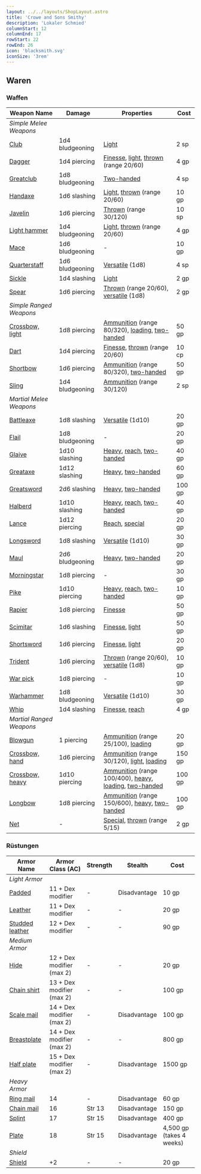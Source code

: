 ```yaml
---
layout: ../../layouts/ShopLayout.astro
title: 'Crowe and Sons Smithy'
description: 'Lokaler Schmied'
columnStart: 12
columnEnd: 17
rowStart: 22
rowEnd: 26
icon: 'blacksmith.svg'
iconSize: '3rem'
---
```


## Waren
### Waffen
| Weapon Name                                                           | Damage          | Properties                                                                                                                                                                                                                                                                                                                                                                                                 | Cost   |
|-----------------------------------------------------------------------|-----------------|------------------------------------------------------------------------------------------------------------------------------------------------------------------------------------------------------------------------------------------------------------------------------------------------------------------------------------------------------------------------------------------------------------|--------|
| _Simple Melee Weapons_                                                |                 |                                                                                                                                                                                                                                                                                                                                                                                                            |        |
| [Club](https://www.dndbeyond.com/equipment/club)                      | 1d4 bludgeoning | [Light](https://www.dndbeyond.com/compendium/rules/basic-rules/equipment#WeaponProperties)                                                                                                                                                                                                                                                                                                                 | 2 sp   |
| [Dagger](https://www.dndbeyond.com/equipment/dagger)                  | 1d4 piercing    | [Finesse](https://www.dndbeyond.com/compendium/rules/basic-rules/equipment#WeaponProperties), [light](https://www.dndbeyond.com/compendium/rules/basic-rules/equipment#WeaponProperties), [thrown](https://www.dndbeyond.com/compendium/rules/basic-rules/equipment#WeaponProperties) (range 20/60)                                                                                                        | 4 gp   |
| [Greatclub](https://www.dndbeyond.com/equipment/greatclub)            | 1d8 bludgeoning | [Two-handed](https://www.dndbeyond.com/compendium/rules/basic-rules/equipment#WeaponProperties)                                                                                                                                                                                                                                                                                                            | 4 sp   |
| [Handaxe](https://www.dndbeyond.com/equipment/handaxe)                | 1d6 slashing    | [Light](https://www.dndbeyond.com/compendium/rules/basic-rules/equipment#WeaponProperties), [thrown](https://www.dndbeyond.com/compendium/rules/basic-rules/equipment#WeaponProperties) (range 20/60)                                                                                                                                                                                                      | 10 gp  |
| [Javelin](https://www.dndbeyond.com/equipment/javelin)                | 1d6 piercing    | [Thrown](https://www.dndbeyond.com/compendium/rules/basic-rules/equipment#WeaponProperties) (range 30/120)                                                                                                                                                                                                                                                                                                 | 10 sp  |
| [Light hammer](https://www.dndbeyond.com/equipment/light-hammer)      | 1d4 bludgeoning | [Light](https://www.dndbeyond.com/compendium/rules/basic-rules/equipment#WeaponProperties), [thrown](https://www.dndbeyond.com/compendium/rules/basic-rules/equipment#WeaponProperties) (range 20/60)                                                                                                                                                                                                      | 4 gp   |
| [Mace](https://www.dndbeyond.com/equipment/mace)                      | 1d6 bludgeoning | -                                                                                                                                                                                                                                                                                                                                                                                                          | 10 gp  |
| [Quarterstaff](https://www.dndbeyond.com/equipment/quarterstaff)      | 1d6 bludgeoning | [Versatile](https://www.dndbeyond.com/compendium/rules/basic-rules/equipment#WeaponProperties) (1d8)                                                                                                                                                                                                                                                                                                       | 4 sp   |
| [Sickle](https://www.dndbeyond.com/equipment/sickle)                  | 1d4 slashing    | [Light](https://www.dndbeyond.com/compendium/rules/basic-rules/equipment#WeaponProperties)                                                                                                                                                                                                                                                                                                                 | 2 gp   |
| [Spear](https://www.dndbeyond.com/equipment/spear)                    | 1d6 piercing    | [Thrown](https://www.dndbeyond.com/compendium/rules/basic-rules/equipment#WeaponProperties) (range 20/60), [versatile](https://www.dndbeyond.com/compendium/rules/basic-rules/equipment#WeaponProperties) (1d8)                                                                                                                                                                                            | 2 gp   |
| _Simple Ranged Weapons_                                               |                 |                                                                                                                                                                                                                                                                                                                                                                                                            |        |
| [Crossbow, light](https://www.dndbeyond.com/equipment/crossbow-light) | 1d8 piercing    | [Ammunition](https://www.dndbeyond.com/compendium/rules/basic-rules/equipment#WeaponProperties) (range 80/320), [loading](https://www.dndbeyond.com/compendium/rules/basic-rules/equipment#WeaponProperties), [two-handed](https://www.dndbeyond.com/compendium/rules/basic-rules/equipment#WeaponProperties)                                                                                              | 50 gp  |
| [Dart](https://www.dndbeyond.com/equipment/dart)                      | 1d4 piercing    | [Finesse](https://www.dndbeyond.com/compendium/rules/basic-rules/equipment#WeaponProperties), [thrown](https://www.dndbeyond.com/compendium/rules/basic-rules/equipment#WeaponProperties) (range 20/60)                                                                                                                                                                                                    | 10 cp  |
| [Shortbow](https://www.dndbeyond.com/equipment/shortbow)              | 1d6 piercing    | [Ammunition](https://www.dndbeyond.com/compendium/rules/basic-rules/equipment#WeaponProperties) (range 80/320), [two-handed](https://www.dndbeyond.com/compendium/rules/basic-rules/equipment#WeaponProperties)                                                                                                                                                                                            | 50 gp  |
| [Sling](https://www.dndbeyond.com/equipment/sling)                    | 1d4 bludgeoning | [Ammunition](https://www.dndbeyond.com/compendium/rules/basic-rules/equipment#WeaponProperties) (range 30/120)                                                                                                                                                                                                                                                                                             | 2 sp   |
| _Martial Melee Weapons_                                               |                 |                                                                                                                                                                                                                                                                                                                                                                                                            |        |
| [Battleaxe](https://www.dndbeyond.com/equipment/battleaxe)            | 1d8 slashing    | [Versatile](https://www.dndbeyond.com/compendium/rules/basic-rules/equipment#WeaponProperties) (1d10)                                                                                                                                                                                                                                                                                                      | 20 gp  |
| [Flail](https://www.dndbeyond.com/equipment/flail)                    | 1d8 bludgeoning | -                                                                                                                                                                                                                                                                                                                                                                                                          | 20 gp  |
| [Glaive](https://www.dndbeyond.com/equipment/glaive)                  | 1d10 slashing   | [Heavy](https://www.dndbeyond.com/compendium/rules/basic-rules/equipment#WeaponProperties), [reach](https://www.dndbeyond.com/compendium/rules/basic-rules/equipment#WeaponProperties), [two-handed](https://www.dndbeyond.com/compendium/rules/basic-rules/equipment#WeaponProperties)                                                                                                                    | 40 gp  |
| [Greataxe](https://www.dndbeyond.com/equipment/greataxe)              | 1d12 slashing   | [Heavy](https://www.dndbeyond.com/compendium/rules/basic-rules/equipment#WeaponProperties), [two-handed](https://www.dndbeyond.com/compendium/rules/basic-rules/equipment#WeaponProperties)                                                                                                                                                                                                                | 60 gp  |
| [Greatsword](https://www.dndbeyond.com/equipment/greatsword)          | 2d6 slashing    | [Heavy](https://www.dndbeyond.com/compendium/rules/basic-rules/equipment#WeaponProperties), [two-handed](https://www.dndbeyond.com/compendium/rules/basic-rules/equipment#WeaponProperties)                                                                                                                                                                                                                | 100 gp |
| [Halberd](https://www.dndbeyond.com/equipment/halberd)                | 1d10 slashing   | [Heavy](https://www.dndbeyond.com/compendium/rules/basic-rules/equipment#WeaponProperties), [reach](https://www.dndbeyond.com/compendium/rules/basic-rules/equipment#WeaponProperties), [two-handed](https://www.dndbeyond.com/compendium/rules/basic-rules/equipment#WeaponProperties)                                                                                                                    | 40 gp  |
| [Lance](https://www.dndbeyond.com/equipment/lance)                    | 1d12 piercing   | [Reach](https://www.dndbeyond.com/compendium/rules/basic-rules/equipment#WeaponProperties), [special](https://www.dndbeyond.com/compendium/rules/basic-rules/equipment#WeaponProperties)                                                                                                                                                                                                                   | 20 gp  |
| [Longsword](https://www.dndbeyond.com/equipment/longsword)            | 1d8 slashing    | [Versatile](https://www.dndbeyond.com/compendium/rules/basic-rules/equipment#WeaponProperties) (1d10)                                                                                                                                                                                                                                                                                                      | 30 gp  |
| [Maul](https://www.dndbeyond.com/equipment/maul)                      | 2d6 bludgeoning | [Heavy](https://www.dndbeyond.com/compendium/rules/basic-rules/equipment#WeaponProperties), [two-handed](https://www.dndbeyond.com/compendium/rules/basic-rules/equipment#WeaponProperties)                                                                                                                                                                                                                | 20 gp  |
| [Morningstar](https://www.dndbeyond.com/equipment/morningstar)        | 1d8 piercing    | -                                                                                                                                                                                                                                                                                                                                                                                                          | 30 gp  |
| [Pike](https://www.dndbeyond.com/equipment/pike)                      | 1d10 piercing   | [Heavy](https://www.dndbeyond.com/compendium/rules/basic-rules/equipment#WeaponProperties), [reach](https://www.dndbeyond.com/compendium/rules/basic-rules/equipment#WeaponProperties), [two-handed](https://www.dndbeyond.com/compendium/rules/basic-rules/equipment#WeaponProperties)                                                                                                                    | 10 gp  |
| [Rapier](https://www.dndbeyond.com/equipment/rapier)                  | 1d8 piercing    | [Finesse](https://www.dndbeyond.com/compendium/rules/basic-rules/equipment#WeaponProperties)                                                                                                                                                                                                                                                                                                               | 50 gp  |
| [Scimitar](https://www.dndbeyond.com/equipment/scimitar)              | 1d6 slashing    | [Finesse](https://www.dndbeyond.com/compendium/rules/basic-rules/equipment#WeaponProperties), [light](https://www.dndbeyond.com/compendium/rules/basic-rules/equipment#WeaponProperties)                                                                                                                                                                                                                   | 50 gp  |
| [Shortsword](https://www.dndbeyond.com/equipment/shortsword)          | 1d6 piercing    | [Finesse](https://www.dndbeyond.com/compendium/rules/basic-rules/equipment#WeaponProperties), [light](https://www.dndbeyond.com/compendium/rules/basic-rules/equipment#WeaponProperties)                                                                                                                                                                                                                   | 20 gp  |
| [Trident](https://www.dndbeyond.com/equipment/trident)                | 1d6 piercing    | [Thrown](https://www.dndbeyond.com/compendium/rules/basic-rules/equipment#WeaponProperties) (range 20/60), [versatile](https://www.dndbeyond.com/compendium/rules/basic-rules/equipment#WeaponProperties) (1d8)                                                                                                                                                                                            | 10 gp  |
| [War pick](https://www.dndbeyond.com/equipment/war-pick)              | 1d8 piercing    | -                                                                                                                                                                                                                                                                                                                                                                                                          | 10 gp  |
| [Warhammer](https://www.dndbeyond.com/equipment/warhammer)            | 1d8 bludgeoning | [Versatile](https://www.dndbeyond.com/compendium/rules/basic-rules/equipment#WeaponProperties) (1d10)                                                                                                                                                                                                                                                                                                      | 30 gp  |
| [Whip](https://www.dndbeyond.com/equipment/whip)                      | 1d4 slashing    | [Finesse](https://www.dndbeyond.com/compendium/rules/basic-rules/equipment#WeaponProperties), [reach](https://www.dndbeyond.com/compendium/rules/basic-rules/equipment#WeaponProperties)                                                                                                                                                                                                                   | 4 gp   |
| _Martial Ranged Weapons_                                              |                 |                                                                                                                                                                                                                                                                                                                                                                                                            |        |
| [Blowgun](https://www.dndbeyond.com/equipment/blowgun)                | 1 piercing      | [Ammunition](https://www.dndbeyond.com/compendium/rules/basic-rules/equipment#WeaponProperties) (range 25/100), [loading](https://www.dndbeyond.com/compendium/rules/basic-rules/equipment#WeaponProperties)                                                                                                                                                                                               | 20 gp  |
| [Crossbow, hand](https://www.dndbeyond.com/equipment/crossbow-hand)   | 1d6 piercing    | [Ammunition](https://www.dndbeyond.com/compendium/rules/basic-rules/equipment#WeaponProperties) (range 30/120), [light](https://www.dndbeyond.com/compendium/rules/basic-rules/equipment#WeaponProperties), [loading](https://www.dndbeyond.com/compendium/rules/basic-rules/equipment#WeaponProperties)                                                                                                   | 150 gp |
| [Crossbow, heavy](https://www.dndbeyond.com/equipment/crossbow-heavy) | 1d10 piercing   | [Ammunition](https://www.dndbeyond.com/compendium/rules/basic-rules/equipment#WeaponProperties) (range 100/400), [heavy](https://www.dndbeyond.com/compendium/rules/basic-rules/equipment#WeaponProperties), [loading](https://www.dndbeyond.com/compendium/rules/basic-rules/equipment#WeaponProperties), [two-handed](https://www.dndbeyond.com/compendium/rules/basic-rules/equipment#WeaponProperties) | 100 gp |
| [Longbow](https://www.dndbeyond.com/equipment/longbow)                | 1d8 piercing    | [Ammunition](https://www.dndbeyond.com/compendium/rules/basic-rules/equipment#WeaponProperties) (range 150/600), [heavy](https://www.dndbeyond.com/compendium/rules/basic-rules/equipment#WeaponProperties), [two-handed](https://www.dndbeyond.com/compendium/rules/basic-rules/equipment#WeaponProperties)                                                                                               | 100 gp |
| [Net](https://www.dndbeyond.com/equipment/net)                        | -               | [Special](https://www.dndbeyond.com/compendium/rules/basic-rules/equipment#WeaponProperties), [thrown](https://www.dndbeyond.com/compendium/rules/basic-rules/equipment#WeaponProperties) (range 5/15)                                                                                                                                                                                                     | 2 gp   |

### Rüstungen
| Armor Name                                                             | Armor Class (AC)          | Strength | Stealth      | Cost                     |
|------------------------------------------------------------------------|---------------------------|----------|--------------|--------------------------|
| _Light Armor_                                                          |                           |          |              |                          |
| [Padded](https://www.dndbeyond.com/equipment/padded)                   | 11 + Dex modifier         | -        | Disadvantage | 10 gp                    |
| [Leather](https://www.dndbeyond.com/equipment/leather)                 | 11 + Dex modifier         | -        | -            | 20 gp                    |
| [Studded leather](https://www.dndbeyond.com/equipment/studded-leather) | 12 + Dex modifier         | -        | -            | 90 gp                    |
| _Medium Armor_                                                         |                           |          |              |                          |
| [Hide](https://www.dndbeyond.com/equipment/hide)                       | 12 + Dex modifier (max 2) | -        | -            | 20 gp                    |
| [Chain shirt](https://www.dndbeyond.com/equipment/chain-shirt)         | 13 + Dex modifier (max 2) | -        | -            | 100 gp                   |
| [Scale mail](https://www.dndbeyond.com/equipment/scale-mail)           | 14 + Dex modifier (max 2) | -        | Disadvantage | 100 gp                   |
| [Breastplate](https://www.dndbeyond.com/equipment/breastplate)         | 14 + Dex modifier (max 2) | -        | -            | 800 gp                   |
| [Half plate](https://www.dndbeyond.com/equipment/half-plate)           | 15 + Dex modifier (max 2) | -        | Disadvantage | 1500 gp                  |
| _Heavy Armor_                                                          |                           |          |              |                          |
| [Ring mail](https://www.dndbeyond.com/equipment/ring-mail)             | 14                        | -        | Disadvantage | 60 gp                    |
| [Chain mail](https://www.dndbeyond.com/equipment/chain-mail)           | 16                        | Str 13   | Disadvantage | 150 gp                   |
| [Splint](https://www.dndbeyond.com/equipment/splint)                   | 17                        | Str 15   | Disadvantage | 400 gp                   |
| [Plate](https://www.dndbeyond.com/equipment/plate)                     | 18                        | Str 15   | Disadvantage | 4,500 gp (takes 4 weeks) |
| _Shield_                                                               |                           |          |              |                          |
| [Shield](https://www.dndbeyond.com/equipment/shield)                   | +2                        | -        | -            | 20 gp                    |
